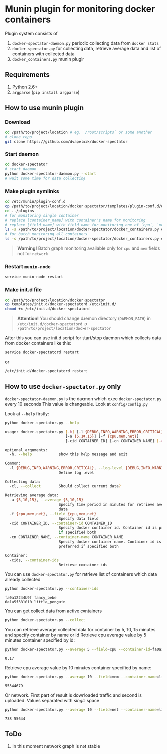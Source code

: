 # Munin plugin for monitoring docker containers

Plugin system consists of

1. `docker-spectator-daemon.py` periodic collecting data from `docker stats`
2. `docler-spectator.py` for collecting data, retrieve average data and list of containers with collected data
3. `docker_containers.py` munin plugin

## Requirements

1. Python 2.6+
2. `argparse` (`pip install argparse`)


## How to use munin plugin

### Download

```bash
cd /path/to/project/location # eg. `/root/scripts` or some another
# clone repo
git clone https://github.com/dvapelnik/docker-spectator
```

### Start daemon

```bash
cd docker-spectator
# start daemon
python docker-spectator-daemon.py --start
# wait some time for data collecting
```

### Make plugin symlinks

```bash
cd /etc/munin/plugin-conf.d
cp /path/to/project/location/docker-spectator/templates/plugin-conf.d/docker_containers_ .
cd ../plugins
# for monitoring single container
# replace [container_name] with container's name for monitoring
# replace [field_name] with field name for monitoring one of `cpu`, `mem` or `net`
ls -s /path/to/project/location/docker-spectator/docker_containers.py docker_containers_[container_name]_[field_name]
# for batch monitoring all containers
ls -s /path/to/project/location/docker-spectator/docker_containers.py docker_containers_[field_name]
```

> **Warning!** Batch graph monitoring available only for `cpu` and `mem` fields not for `network`

### Restart `munin-node`

```bash
service munin-node restart
```

### Make init.d file

```bash
cd /path/to/project/location/docker-spectator
cp templates/init.d/docker-spectatord /etc/init.d/
chmod +x /etc/init.d/docker-spectatord
```
> **Attention!** You should change daemon directory (`DAEMON_PATH`) in `/etc/init.d/docker-spectatord` to `/path/to/project/location/docker-spectator`

After this you can use init.d script for start/stop daemon which collects data from docker containers like this:
```bash
service docker-spectatord restart
```
or
```bash
/etc/init.d/docker-spectatord restart
```

## How to use `docker-spectator.py` only

`docker-spectator-daemon.py` is the daemon which exec `docker-spectator.py` every 10 seconds
This value is changeable. Look at `config/config.py`

Look at `--help` firstly:
```bash
python docker-spectator.py --help
```
```bash
usage: docker-spectator.py [-h] [-l {DEBUG,INFO,WARNING,ERROR,CRITICAL}] [-cl]
                           [-a {5,10,15}] [-f {cpu,mem,net}]
                           [-cid CONTAINER_ID] [-cn CONTAINER_NAME] [-cids]

optional arguments:
  -h, --help            show this help message and exit

Common:
  -l {DEBUG,INFO,WARNING,ERROR,CRITICAL}, --log-level {DEBUG,INFO,WARNING,ERROR,CRITICAL}
                        Define log level

Collecting data:
  -cl, --collect        Should collect current data?

Retrieving average data:
  -a {5,10,15}, --average {5,10,15}
                        Specify time period in minutes for retrieve average
                        data
  -f {cpu,mem,net}, --field {cpu,mem,net}
                        Specify data field
  -cid CONTAINER_ID, --container-id CONTAINER_ID
                        Specify docker container id. Container id is preferred
                        if specified both
  -cn CONTAINER_NAME, --container-name CONTAINER_NAME
                        Specify docker container name. Container id is
                        preferred if specified both

Container:
  -cids, --container-ids
                        Retrieve container ids
```

You can use `docker-spectator.py` for retrieve list of containers which data already collected
```bash
python docker-spectator.py --container-ids
```
```
fa0a12244b9f fancy_bebe
6e1a5f381010 little_penguin
```

You can get collect data from active containers 
```bash
python docker-spectator.py --collect
```

You can retrieve average collected data for container by 5, 10, 15 minutes and specify container by name or id
Retrieve cpu average value by 5 minutes container specified by id:
```bash
python docker-spectator.py --average 5 --field=cpu --container-id=fa0a12244b9f
```
```
0.17
```
Retrieve cpu average value by 10 minutes container specified by name:
```bash
python docker-spectator.py --average 10 --field=mem --container-name=little_penguin
```
```
55344679
```
Or network. First part of result is downloaded traffic and second is uploaded. Values separated with *single* space
```bash
python docker-spectator.py --average 10 --field=net --container-name=little_penguin
```
```
738 55644 
```

## ToDo

1. In this moment network graph is not stable